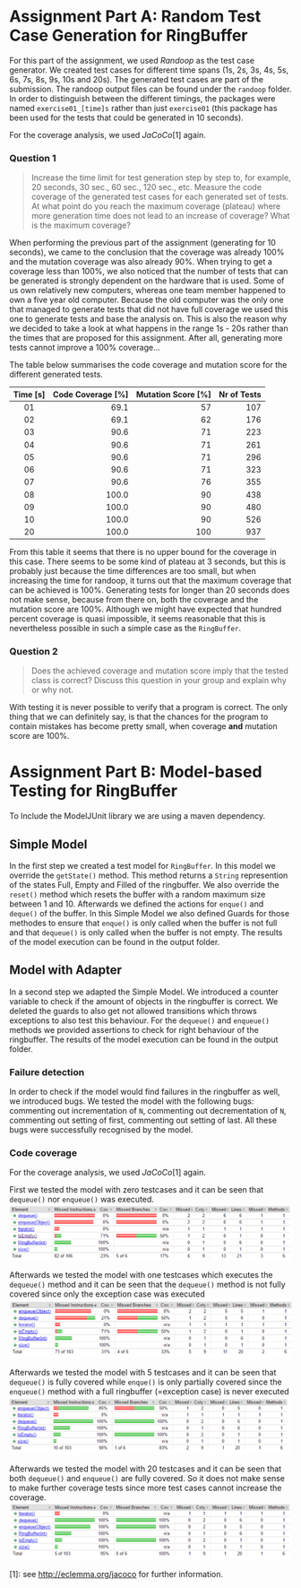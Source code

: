 # Assignment Part A: Random Test Case Generation for RingBuffer

For this part of the assignment, we used *Randoop* as the test case generator. We created test cases for different time spans (1s, 2s, 3s, 4s, 5s, 6s, 7s, 8s, 9s, 10s and 20s). The generated test cases are part of the submission. The randoop output files can be found under the `randoop` folder. In order to distinguish between the different timings, the packages were named `exercise01_[time]s` rather than just `exercise01` (this package has been used for the tests that could be generated in 10 seconds).

For the coverage analysis, we used *JaCoCo*[1] again.

### Question 1 

> Increase the time limit for test generation step by step to, for example, 20 seconds, 30 sec., 60 sec., 120 sec., etc. Measure the code coverage of the generated test cases for each generated set of tests. At what point do you reach the maximum coverage (plateau) where more generation time does not lead to an increase of coverage? What is the maximum coverage?

When performing the previous part of the assignment (generating for 10 seconds), we came to the conclusion that the coverage was already 100% and the mutation coverage was also already 90%. When trying to get a coverage less than 100%, we also noticed that the number of tests that can be generated is strongly dependent on the hardware that is used. Some of us own relatively new computers, whereas one team member happened to own a five year old computer. Because the old computer was the only one that managed to generate tests that did not have full coverage we used this one to generate tests and base the analysis on. This is also the reason why we decided to take a look at what happens in the range 1s - 20s rather than the times that are proposed for this assignment. After all, generating more tests cannot improve a 100% coverage...

The table below summarises the code coverage and mutation score for the different generated tests.

| Time [s] | Code Coverage [%] | Mutation Score [%] | Nr of Tests |
|:--------:| -----------------:| ------------------:| -----------:|
| 01       | 69.1              | 57                 | 107         |
| 02       | 69.1              | 62                 | 176         |
| 03       | 90.6              | 71                 | 223         |
| 04       | 90.6              | 71                 | 261         |
| 05       | 90.6              | 71                 | 296         |
| 06       | 90.6              | 71                 | 323         |
| 07       | 90.6              | 76                 | 355         |
| 08       | 100.0             | 90                 | 438         |
| 09       | 100.0             | 90                 | 480         |
| 10       | 100.0             | 90                 | 526         |
| 20       | 100.0             | 100                | 937         |

From this table it seems that there is no upper bound for the coverage in this case. There seems to be some kind of plateau at 3 seconds, but this is probably just because the time differences are too small, but when increasing the time for randoop, it turns out that the maximum coverage that can be achieved is 100%. Generating tests for longer than 20 seconds does not make sense, because from there on, both the coverage and the mutation score are 100%. Although we might have expected that hundred percent coverage is quasi impossible, it seems reasonable that this is nevertheless possible in such a simple case as the `RingBuffer`.

### Question 2

> Does the achieved coverage and mutation score imply that the tested class is correct? Discuss this question in your group and explain why or why not.

With testing it is never possible to verify that a program is correct. The only thing that we can definitely say, is that the chances for the program to contain mistakes has become pretty small, when coverage **and** mutation score are 100%.

# Assignment Part B: Model-based Testing for RingBuffer

To Include the ModelJUnit library we are using a maven dependency.

## Simple Model

In the first step we created a test model for `RingBuffer`. In this model we override the `getState()` method. This method returns a `String` represention of the states Full, Empty and Filled of the ringbuffer.
We also override the `reset()` method which resets the buffer with a random maximum size between 1 and 10. Afterwards we defined the actions for `enque()` and `deque()` of the buffer. In this Simple Model we also
defined Guards for those methodes to ensure that `enque()` is only called when the buffer is not full and that `dequeue()` is only called when the buffer is not empty.
The results of the model execution can be found in the output folder.

## Model with Adapter

In a second step we adapted the Simple Model. We introduced a counter variable to check if the amount of objects in the ringbuffer is correct. We deleted the guards to also get not allowed transitions which throws exceptions to also test this behaviour.
For the `dequeue()` and `enqueue()` methods we provided assertions to check for right behaviour of the ringbuffer. The results of the model execution can be found in the output folder.

### Failure detection
In order to check if the model would find failures in the ringbuffer as well, we introduced bugs. We tested the model with the following bugs: commenting out incrementation of `N`, commenting out decrementation of `N`, commenting out setting of first, commenting out setting of last.
All these bugs were successfully recognised by the model.

### Code coverage
For the coverage analysis, we used *JaCoCo*[1] again.

First we tested the model with zero testcases and it can be seen that `dequeue()` nor `enqueue()` was executed.
![Coverage Check 0 Test Cases](images/02_0.PNG)

Afterwards we tested the model with one testcases which executes the `dequeue()` method and it can be seen that the `dequeue()` method is not fully covered since only the exception case was executed
![Coverage Check 0 Test Cases](images/02_1.PNG)

Afterwards we tested the model with 5 testcases and it can be seen that `dequeue()` is fully covered while `enque()` is only partially covered since the `enqueue()` method with a full ringbuffer (=exception case) is never executed
![Coverage Check 0 Test Cases](images/02_5.PNG)

Afterwards we tested the model with 20 testcases and it can be seen that both `dequeue()` and `enqueue()` are fully covered. So it does not make sense to make further coverage tests since more test cases cannot increase the coverage.
![Coverage Check 0 Test Cases](images/02_20.PNG)


[1]:
see <http://eclemma.org/jacoco> for further information.
